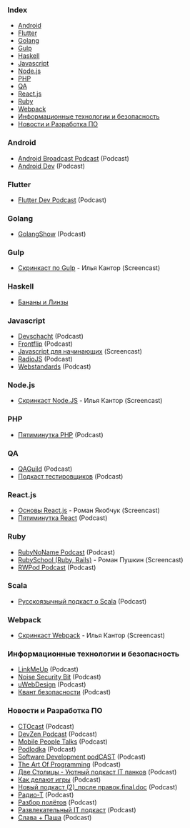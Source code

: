 ### Index

-   [Android](#android)
-   [Flutter](#flutter)
-   [Golang](#golang)
-   [Gulp](#gulp)
-   [Haskell](#haskell)
-   [Javascript](#javascript)
-   [Node.js](#nodejs)
-   [PHP](#php)
-   [QA](#qa)
-   [React.js](#reactjs)
-   [Ruby](#ruby)
-   [Webpack](#webpack)
-   [Информационные технологии и безопасность](#Информационные-технологии-и-безопасность)
-   [Новости и Разработка ПО](#Новости-и-Разработка-ПО)

### Android

-   [Android Broadcast Podcast](https://soundcloud.com/android_broadcast) (Podcast)
-   [Android Dev](http://apptractor.ru/AndroidDev) (Podcast)

### Flutter

-   [Flutter Dev Podcast](https://soundcloud.com/flutterdevpodcast) (Podcast)

### Golang

-   [GolangShow](https://golangshow.com) (Podcast)

### Gulp

-   [Скринкаст по Gulp](http://learn.javascript.ru/screencast/gulp) - Илья Кантор (Screencast)

### Haskell

-   [Бананы и Линзы](https://bananasandlenses.net)

### Javascript

-   [Devschacht](https://soundcloud.com/devschacht) (Podcast)
-   [Frontflip](http://frontflip.me) (Podcast)
-   [Javascript для начинающих](http://www.magisters.org/education/course/js-for-beginners) (Screencast)
-   [RadioJS](http://radiojs.ru) (Podcast)
-   [Webstandards](https://soundcloud.com/web-standards) (Podcast)

### Node.js

-   [Скринкаст Node.JS](https://learn.javascript.ru/screencast/nodejs) - Илья Кантор (Screencast)

### PHP

-   [Пятиминутка PHP](http://5minphp.ru) (Podcast)

### QA

-   [QAGuild](https://automation-remarks.com/tags/QAGuild.html) (Podcast)
-   [Подкаст тестировщиков](http://radio-qa.com) (Podcast)

### React.js

-   [Основы React.js](http://learn.javascript.ru/screencast/react) - Роман Якобчук (Screencast)
-   [Пятиминутка React](http://5minreact.ru) (Podcast)

### Ruby

-   [RubyNoName Podcast](http://rubynoname.ru) (Podcast)
-   [RubySchool (Ruby, Rails)](http://rubyschool.us) - Роман Пушкин (Screencast)
-   [RWPod Podcast](http://rwpod.com) (Podcast)

### Scala

-   [Русскоязычный подкаст о Scala](https://scalalaz.ru) (Podcast)

### Webpack

-   [Скринкаст Webpack](https://learn.javascript.ru/screencast/webpack) - Илья Кантор (Screencast)

### Информационные технологии и безопасность

-   [LinkMeUp](http://linkmeup.ru) (Podcast)
-   [Noise Security Bit](https://noisebit.podster.fm) (Podcast)
-   [uWebDesign](https://uwebdesign.ru) (Podcast)
-   [Квант безопасности](https://soundcloud.com/nikita-remezov) (Podcast)

### Новости и Разработка ПО

-   [CTOcast](http://ctocast.com) (Podcast)
-   [DevZen Podcast](https://devzen.ru) (Podcast)
-   [Mobile People Talks](https://soundcloud.com/mobilepeopletalks) (Podcast)
-   [Podlodka](https://podlodka.io) (Podcast)
-   [Software Development podCAST](https://sdcast.ksdaemon.ru) (Podcast)
-   [The Art Of Programming](https://theartofprogramming.podbean.com) (Podcast)
-   [Две Столицы - Уютный подкаст IT панков](http://www.2capitals.space) (Podcast)
-   [Как делают игры](https://kdicast.com) (Podcast)
-   [Новый подкаст (2)\_после правок.final.doc](https://newpodcast2.live) (Podcast)
-   [Радио-Т](https://radio-t.com) (Podcast)
-   [Разбор полётов](http://razbor-poletov.com) (Podcast)
-   [Развлекательный IT подкаст](http://radioma.org) (Podcast)
-   [Слава + Паша](https://it.asm0dey.ru) (Podcast)
